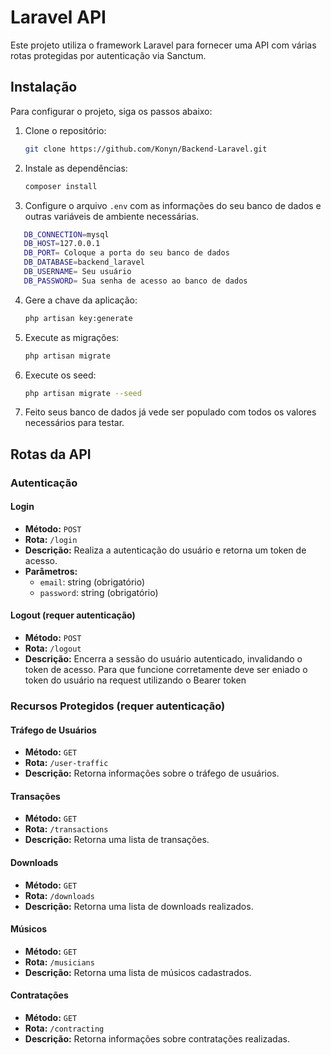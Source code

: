 # Laravel API

Este projeto utiliza o framework Laravel para fornecer uma API com várias rotas protegidas por autenticação via Sanctum.

## Instalação

Para configurar o projeto, siga os passos abaixo:

1. Clone o repositório:
    ```sh
    git clone https://github.com/Konyn/Backend-Laravel.git
    ```

2. Instale as dependências:
    ```sh
    composer install
    ```

3. Configure o arquivo `.env` com as informações do seu banco de dados e outras variáveis de ambiente necessárias.
```sh 
   DB_CONNECTION=mysql
   DB_HOST=127.0.0.1
   DB_PORT= Coloque a porta do seu banco de dados
   DB_DATABASE=backend_laravel
   DB_USERNAME= Seu usuário
   DB_PASSWORD= Sua senha de acesso ao banco de dados
```

4. Gere a chave da aplicação:
    ```sh
    php artisan key:generate
    ```

5. Execute as migrações:
    ```sh
    php artisan migrate
    ```
6. Execute os seed:
    ```sh
    php artisan migrate --seed
    ```
7. Feito seus banco de dados já vede ser populado com todos os valores necessários para testar.

## Rotas da API

### Autenticação

#### Login
- **Método:** `POST`
- **Rota:** `/login`
- **Descrição:** Realiza a autenticação do usuário e retorna um token de acesso.
- **Parâmetros:**
    - `email`: string (obrigatório)
    - `password`: string (obrigatório)

#### Logout (requer autenticação)
- **Método:** `POST`
- **Rota:** `/logout`
- **Descrição:** Encerra a sessão do usuário autenticado, invalidando o token de acesso. Para que funcione corretamente deve ser eniado o token do usuário na request utilizando o Bearer token

### Recursos Protegidos (requer autenticação)

#### Tráfego de Usuários
- **Método:** `GET`
- **Rota:** `/user-traffic`
- **Descrição:** Retorna informações sobre o tráfego de usuários.

#### Transações
- **Método:** `GET`
- **Rota:** `/transactions`
- **Descrição:** Retorna uma lista de transações.

#### Downloads
- **Método:** `GET`
- **Rota:** `/downloads`
- **Descrição:** Retorna uma lista de downloads realizados.

#### Músicos
- **Método:** `GET`
- **Rota:** `/musicians`
- **Descrição:** Retorna uma lista de músicos cadastrados.

#### Contratações
- **Método:** `GET`
- **Rota:** `/contracting`
- **Descrição:** Retorna informações sobre contratações realizadas.



